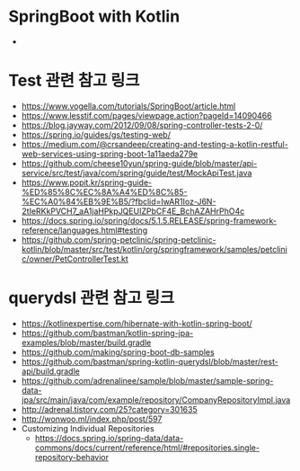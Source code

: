 

# SpringBoot with Kotlin
- 








# Test 관련 참고 링크        
- https://www.vogella.com/tutorials/SpringBoot/article.html
- https://www.lesstif.com/pages/viewpage.action?pageId=14090466
- https://blog.jayway.com/2012/09/08/spring-controller-tests-2-0/
- https://spring.io/guides/gs/testing-web/
- https://medium.com/@crsandeep/creating-and-testing-a-kotlin-restful-web-services-using-spring-boot-1a11aeda279e
- https://github.com/cheese10yun/spring-guide/blob/master/api-service/src/test/java/com/spring/guide/test/MockApiTest.java
- https://www.popit.kr/spring-guide-%ED%85%8C%EC%8A%A4%ED%8C%85-%EC%A0%84%EB%9E%B5/?fbclid=IwAR1Ioz-J6N-2tIeRKkPVCH7_aA1jaHPkpJQEUIZPbCF4E_BchAZAHrPhO4c
- https://docs.spring.io/spring/docs/5.1.5.RELEASE/spring-framework-reference/languages.html#testing
- https://github.com/spring-petclinic/spring-petclinic-kotlin/blob/master/src/test/kotlin/org/springframework/samples/petclinic/owner/PetControllerTest.kt


        
# querydsl 관련 참고 링크
- https://kotlinexpertise.com/hibernate-with-kotlin-spring-boot/
- https://github.com/bastman/kotlin-spring-jpa-examples/blob/master/build.gradle
- https://github.com/making/spring-boot-db-samples
- https://github.com/bastman/spring-kotlin-querydsl/blob/master/rest-api/build.gradle
- https://github.com/adrenalinee/sample/blob/master/sample-spring-data-jpa/src/main/java/com/example/repository/CompanyRepositoryImpl.java
- http://adrenal.tistory.com/25?category=301635   
- http://wonwoo.ml/index.php/post/597
- Customizing Individual Repositories
    - https://docs.spring.io/spring-data/data-commons/docs/current/reference/html/#repositories.single-repository-behavior 
        
        
    